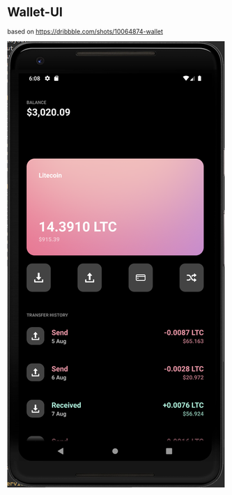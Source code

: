 # Wallet-UI
based on https://dribbble.com/shots/10064874-wallet

![](https://github.com/AshtonYoon/Wallet-UI/blob/master/resources/screen_shot.PNG?raw=true=405x830)
